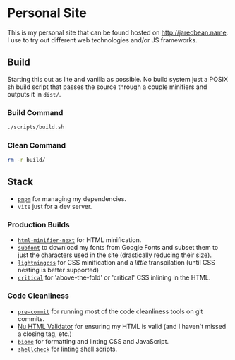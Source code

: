 # Personal Site

This is my personal site that can be found hosted on
http://jaredbean.name.  I use to try out different web technologies and/or JS frameworks.

## Build

Starting this out as lite and vanilla as possible.  No build system just a POSIX sh build
script that passes the source through a couple minifiers and outputs it in `dist/`.

### Build Command
```sh
./scripts/build.sh
```

### Clean Command
```sh
rm -r build/
```

## Stack
 - [`pnpm`](https://pnpm.io/) for managing my dependencies.
 - `vite` just for a dev server.
### Production Builds
 - [`html-minifier-next`](https://github.com/j9t/html-minifier-next) for HTML minification.
 - [`subfont`](https://github.com/Munter/subfont) to download my fonts from Google Fonts and subset them to just the characters used in the site (drastically reducing their size).
 - [`lightningcss`](https://lightningcss.dev/) for CSS minification and a _little_ transpilation (until CSS nesting is better supported)
 - [`critical`](https://github.com/addyosmani/critical) for 'above-the-fold' or 'critical' CSS inlining in the HTML.
### Code Cleanliness
 - [`pre-commit`](https://pre-commit.com/) for running most of the code cleanliness tools on git commits.
 - [Nu HTML Validator](https://validator.w3.org/nu/about.html) for ensuring my HTML is valid (and I haven't missed a closing tag, etc.)
 - [`biome`](https://biomejs.dev/reference/cli/#biome-check) for formatting and linting CSS and JavaScript.
 - [`shellcheck`](https://github.com/koalaman/shellcheck) for linting shell scripts.

